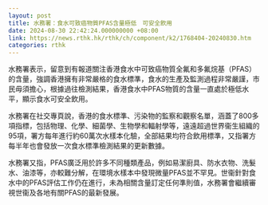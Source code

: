 ```yaml
---
layout: post
title: 水務署：食水可致癌物質PFAS含量極低　可安全飲用
date: 2024-08-30 22:42:24.000000000 +08:00
link: https://news.rthk.hk/rthk/ch/component/k2/1768404-20240830.htm
categories: rthk
---
```


水務署表示，留意到有報道關注香港食水中可致癌物質全氟和多氟烷基（PFAS）的含量，強調香港擁有非常嚴格的食水標準，食水的生產及監測過程非常嚴謹，市民毋須擔心，根據過往檢測結果，香港食水中PFAS物質的含量一直處於極低水平，顯示食水可安全飲用。

水務署在社交專頁說，香港的食水標準、污染物的監察和觀察名單，涵蓋了800多項指標，包括物理、化學、細菌學、生物學和輻射學等，遠遠超過世界衞生組織的95項，署方每年進行約60萬次水樣本化驗，全部結果均符合飲用標準，又指署方每半年也會發放一次食水標準檢測結果的更新數據。

水務署又指，PFAS廣泛用於許多不同種類產品，例如易潔廚具、防水衣物、洗髮水、油漆等，亦較難分解，在環境水樣本中發現微量PFAS並不罕見。世衞針對食水中的PFAS評估工作仍在進行，未為相關含量訂定任何準則值，水務署會繼續審視世衞及各地有關PFAS的最新發展。
